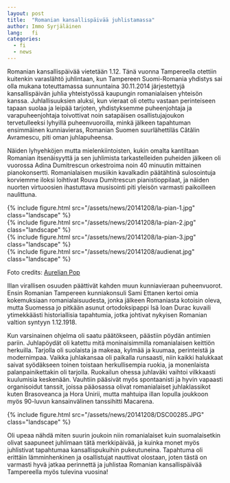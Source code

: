 ```yaml
---
layout: post
title:  "Romanian kansallispäivää juhlistamassa"
author: Immo Syrjäläinen
lang:   fi
categories:
  - fi
  - news
---
```


Romanian kansallispäivää vietetään 1.12. Tänä vuonna Tampereella otettiin kuitenkin varaslähtö juhlintaan, kun Tampereen Suomi-Romania yhdistys sai olla mukana toteuttamassa sunnuntaina 30.11.2014 järjestettyjä kansallispäivän juhlia yhteistyössä kaupungin romanialaisen yhteisön kanssa. Juhlallisuuksien aluksi, kun vieraat oli otettu vastaan perinteiseen tapaan suolaa ja leipää tarjoten, yhdistyksemme puheenjohtaja ja varapuheenjohtaja toivottivat noin satapäisen osallistujajoukon tervetulleeksi lyhyillä puheenvuoroilla, minkä jälkeen tapahtuman ensimmäinen kunniavieras, Romanian Suomen suurlähettiläs Cătălin Avramescu, piti oman juhlapuheensa.

Näiden lyhyehköjen mutta mielenkiintoisten, kukin omalta kantiltaan Romanian itsenäisyyttä ja sen juhlimista tarkastelleiden puheiden jälkeen oli vuorossa Adina Dumitrescun orkestroima noin 40 minuutin mittainen pianokonsertti. Romanialaisen musiikin kavalkadin päätähtinä sulosointuja korviemme iloksi loihtivat Rouva Dumitrescun pianistioppilaat, ja näiden nuorten virtuoosien ihastuttava musisointi piti yleisön varmasti paikoilleen naulittuna.

<div class="row">
  <div class="col-md-6">
    {% include figure.html src="/assets/news/20141208/la-pian-1.jpg" class="landscape" %}
  </div>
  <div class="col-md-6">
    {% include figure.html src="/assets/news/20141208/la-pian-2.jpg" class="landscape" %}
  </div>
  <div class="col-md-6">
    {% include figure.html src="/assets/news/20141208/la-pian-3.jpg" class="landscape" %}
  </div>
  <div class="col-md-6">
    {% include figure.html src="/assets/news/20141208/audienat.jpg" class="landscape" %}
  </div>
</div>

<p class="text-right">Foto credits: <a href="https://www.facebook.com/aurelian.pop.photography">Aurelian Pop</a></p>

Illan virallisen osuuden päättivät kahden muun kunniavieraan puheenvuorot. Ensin Romanian Tampereen kunniakonsuli Sami Ettanen kertoi omia kokemuksiaan romanialaisuudesta, jonka jälkeen Romaniasta kotoisin oleva, mutta Suomessa jo pitkään asunut ortodoksipappi Isä Ioan Durac kuvaili ytimekkäästi historiallisia tapahtumia, jotka johtivat nykyisen Romanian valtion syntyyn 1.12.1918.

Kun varsinainen ohjelma oli saatu päätökseen, päästiin pöydän antimien pariin. Juhlapöydät oli katettu mitä moninaisimmilla romanialaisen keittiön herkuilla. Tarjolla oli suolaista ja makeaa, kylmää ja kuumaa, perinteistä ja modernimpaa. Vaikka juhlakansaa oli paikalla runsaasti, niin kaikki halukkaat saivat syödäkseen toinen toistaan herkullisempia ruokia, ja monenlaista palanpainikettakin oli tarjolla. Ruokailun ohessa juhlaväki vaihtoi vilkkaasti kuulumisia keskenään. Vauhtiin pääsivät myös spontaanisti ja hyvin vapaasti organisoidut tanssit, joissa pääosassa olivat romanialaiset juhlaklassikot kuten Brasoveanca ja Hora Unirii, mutta mahtuipa illan lopulla joukkoon myös 90-luvun kansainvälinen tanssihitti Macarena.

<div class="row">
  <div class="col-md-2">
  </div>
  <div class="col-md-8">
    {% include figure.html src="/assets/news/20141208/DSC00285.JPG" class="landscape" %}
  </div>
</div>

Oli upeaa nähdä miten suurin joukoin niin romanialaiset kuin suomalaisetkin olivat saapuneet juhlimaan tätä merkkipäivää, ja kuinka monet myös juhlistivat tapahtumaa kansallispukuihin pukeutuneina. Tapahtuma oli erittäin lämminhenkinen ja osallistujat nauttivat olostaan, joten tästä on varmasti hyvä jatkaa perinnettä ja juhlistaa Romanian kansallispäivää Tampereella myös tulevina vuosina!


